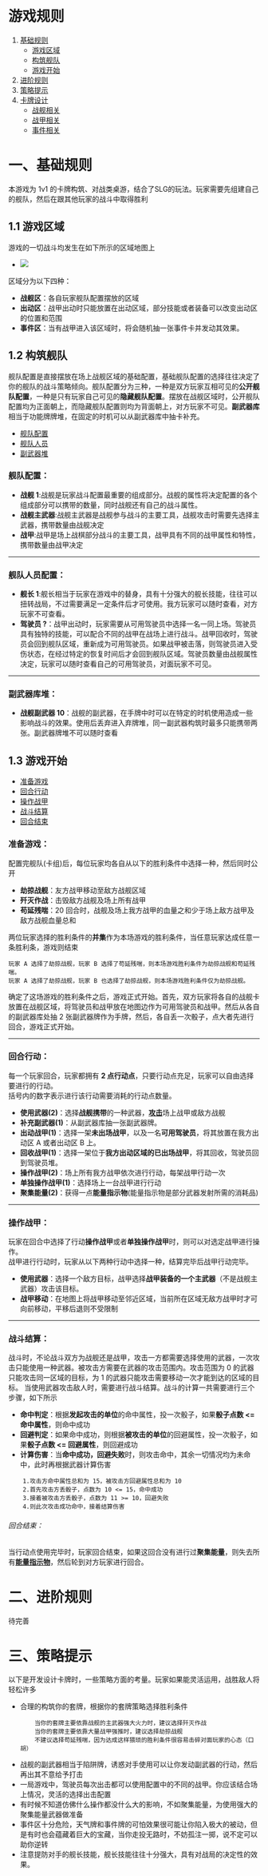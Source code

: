 # 游戏规则
1. [基础规则](#)  
	- [游戏区域](#11-游戏区域)  
	- [构筑舰队](#12-构筑舰队)  
	- [游戏开始](#13-游戏开始) 
2. [进阶规则](#进阶规则)
3. [策略提示](#策略提示)
4. [卡牌设计](#)
	- [战舰相关](https://github.com/zaxAngus/prototype/blob/master/%E5%AE%8C%E5%96%84%E6%96%87%E6%A1%A3/%E6%88%98%E7%94%B2%E7%9B%B8%E5%85%B3%E5%8D%A1%E7%89%8C%E8%AE%BE%E8%AE%A1.md#42-%E6%88%98%E7%94%B2%E7%9B%B8%E5%85%B3)
	- [战甲相关](https://github.com/shixiaoming0824/prototype/blob/640031955d95d9bf5661cc074cba65796bde59d2/%E5%AE%8C%E5%96%84%E6%96%87%E6%A1%A3/%E6%88%98%E7%94%B2%E7%9B%B8%E5%85%B3%E5%8D%A1%E7%89%8C%E8%AE%BE%E8%AE%A1.md#42-战甲相关)
	- [事件相关](https://github.com/zaxAngus/prototype/blob/master/%E5%AE%8C%E5%96%84%E6%96%87%E6%A1%A3/%E4%BA%8B%E4%BB%B6%E5%8C%BA%E5%8D%A1%E7%89%8C%E8%AE%BE%E8%AE%A1.md#43-%E5%A4%A9%E6%B0%94%E4%BA%8B%E4%BB%B6)

# 一、基础规则
本游戏为 1v1 的卡牌构筑、对战类桌游，结合了SLG的玩法。玩家需要先组建自己的舰队，然后在跟其他玩家的战斗中取得胜利

## 1.1 游戏区域
游戏的一切战斗均发生在如下所示的区域地图上  
      
* ![](https://github.com/zaxAngus/prototype/raw/master/images/battle_ground_1.0.png )  
   
区域分为以下四种：  
- **战舰区**：各自玩家舰队配置摆放的区域
- **出动区**：战甲出动时只能放置在出动区域，部分技能或者装备可以改变出动区的位置和范围
- **事件区**：当有战甲进入该区域时，将会随机抽一张事件卡并发动其效果。

## 1.2 构筑舰队 
舰队配置是直接摆放在场上战舰区域的基础配置，基础舰队配置的选择往往决定了你的舰队的战斗策略倾向。舰队配置分为三种，一种是双方玩家互相可见的**公开舰队配置**，一种是只有玩家自己可见的**隐藏舰队配置**。摆放在战舰区域时，公开舰队配置均为正面朝上，而隐藏舰队配置则均为背面朝上，对方玩家不可见。**副武器库**相当于功能牌牌堆，在固定的时机可以从副武器库中抽卡补充。 
- [舰队配置](#舰队配置)
- [舰队人员](#舰队人员配置)
- [副武器堆](#副武器库堆)

### 舰队配置：  
- **战舰 1**:战舰是玩家战斗配置最重要的组成部分。战舰的属性将决定配置的各个组成部分可以携带的数量，同时战舰还有自己的战斗属性。
- **战舰主武器**:战舰主武器是战舰参与战斗的主要工具，战舰攻击时需要先选择主武器，携带数量由战舰决定
- **战甲**:战甲是场上战棋部分战斗的主要工具，战甲具有不同的战甲属性和特性，携带数量由战甲决定
****
### 舰队人员配置：  
- **舰长 1**:舰长相当于玩家在游戏中的替身，具有十分强大的舰长技能，往往可以扭转战局，不过需要满足一定条件后才可使用。我方玩家可以随时查看，对方玩家不可查看。
- **驾驶员 ?**：战甲出动时，玩家需要从可用驾驶员中选择一名一同上场。驾驶员具有独特的技能，可以配合不同的战甲在战场上进行战斗。战甲回收时，驾驶员会回到舰队区域，重新成为可用驾驶员。如果战甲被击落，则驾驶员进入受伤状态，在经过特定的恢复时间后才会回到舰队区域。驾驶员数量由战舰属性决定，玩家可以随时查看自己的可用驾驶员，对面玩家不可见。
****
### 副武器库堆：  
- **战舰副武器 10**：战舰的副武器，在手牌中时可以在特定的时机使用造成一些影响战斗的效果。使用后丢弃进入弃牌堆，同一副武器构筑时最多只能携带两张。副武器牌堆不可以随时查看

## 1.3 游戏开始
- [准备游戏](#准备游戏) 
- [回合行动](#回合行动)
- [操作战甲](#操作战甲) 
- [战斗结算](#战斗结算)
- [回合结束](#回合结束)
### 准备游戏：
配置完舰队(卡组)后，每位玩家均各自从以下的胜利条件中选择一种，然后同时公开  
- **劫掠战舰**：友方战甲移动至敌方战舰区域
- **歼灭作战**：击毁敌方战舰及场上所有战甲
- **苟延残喘**：20 回合时，战舰及场上我方战甲的血量之和少于场上敌方战甲及敌方战舰血量总和 

两位玩家选择的胜利条件的**并集**作为本场游戏的胜利条件，当任意玩家达成任意一条胜利条，游戏则结束  

	玩家 A 选择了劫掠战舰，玩家 B 选择了苟延残喘，则本场游戏胜利条件为劫掠战舰和苟延残喘。 
	玩家 A 选择了劫掠战舰，玩家 B 也选择了劫掠战舰，则本场游戏胜利条件仅为劫掠战舰。
	
确定了这场游戏的胜利条件之后，游戏正式开始。首先，双方玩家将各自的战舰卡放置在战舰区域，将驾驶员和战甲放在地图边作为可用驾驶员和战甲。然后从各自的副武器库处抽 2 张副武器牌作为手牌，然后，各自丢一次骰子，点大者先进行回合，游戏正式开始。  
****  
### 回合行动： 
每一个玩家回合，玩家都拥有 **2 点行动点**，只要行动点充足，玩家可以自由选择要进行的行动。  
括号内的数字表示进行该行动需要消耗的行动点数量。  
- **使用武器(2)**：选择**战舰携带**的一种武器，[**攻击**](#武器攻击)场上战甲或敌方战舰
- **补充副武器(1)**：从副武器库抽一张副武器牌。
- **出动战甲(1)**：选择一架**未出场战甲**，以及一名**可用驾驶员**，将其放置在我方出动区 A 或者出动区 B 上。
- **回收战甲(1)**：选择一架位于**我方出动区域的已出场战甲**，将其回收，驾驶员回到驾驶员堆。
- **操作战甲(2)**：场上所有我方战甲依次进行行动，每架战甲行动一次
- **单独操作战甲(1)**：选择场上一台战甲进行行动
- **聚集能量(2)**：获得一点**能量指示物**(能量指示物是部分武器发射所需的消耗品)  
****
### 操作战甲：  
玩家在回合中选择了行动**操作战甲**或者**单独操作战甲**时，则可以对选定战甲进行操作。  
战甲进行行动时，玩家从以下两种行动中选择一种，结算完毕后战甲行动完毕。
- **使用武器**：选择一个敌方目标，战甲选择**战甲装备的一个主武器**（不是战舰主武器）攻击该目标。 
- **战甲移动**：在地图上将战甲移动至邻近区域，当前所在区域无敌方战甲时才可向前移动，平移后退则不受限制  
****
### 战斗结算： 
战斗时，不论战斗双方为战舰还是战甲，攻击一方都需要选择使用的武器，一次攻击只能使用一种武器。被攻击方需要在武器的攻击范围内。攻击范围为 0 的武器只能攻击同一区域的目标，为 1 的武器只能攻击需要移动一次才能到达的区域的目标。
当使用武器攻击敌人时，需要进行战斗结算。战斗的计算一共需要进行三个步骤，如下所示  
- **命中判定**：根据**发起攻击的单位**的命中属性，投一次骰子，如果**骰子点数 <= 命中属性**，则命中成功 
- **回避判定**：如果命中成功，则根据**被攻击的单位**的回避属性，投一次骰子，如果**骰子点数 <= 回避属性**，则回避成功  
- **计算伤害**：当**命中成功，回避失败**时，则攻击命中，其余一切情况均为未命中，此时再根据武器计算伤害
```
	1.攻击方命中属性总和为 15，被攻击方回避属性总和为 10  
	2.首先攻击方丢骰子，点数为 10 <= 15，命中成功
	3.接着被攻击方丢骰子，点数为 11 >= 10，回避失败  
	4.则此次攻击成功命中，接着结算伤害  
```
###### 回合结束：
当行动点使用完毕时，玩家回合结束，如果这回合没有进行过**聚集能量**，则失去所有[**能量指示物**]()，然后轮到对方玩家进行回合。

# 二、进阶规则

待完善

# 三、策略提示
以下是开发设计卡牌时，一些策略方面的考量。玩家如果能灵活运用，战胜敌人将轻松许多
- 合理的构筑你的套牌，根据你的套牌策略选择胜利条件
	```
		当你的套牌主要依靠战舰的主武器强大火力时，建议选择歼灭作战
		当你的套牌主要依靠大量战甲强推时，建议选择劫掠战舰	
		不建议选择苟延残喘，因为达成这样猥琐的胜利条件很容易击碎对面玩家的心态（口胡）
	```
- 战舰的副武器相当于陷阱牌，诱惑对手使用可以让你发动副武器的行动，然后再出其不意给予打击
- 一局游戏中，驾驶员每次出击都可以使用配置中的不同的战甲。你应该结合场上情况，灵活的选择出击配置
- 有时候不知道仿佛什么操作都没什么大的影响，不如聚集能量，为使用强大的聚集能量武器做准备
- 事件区十分危险，天气牌和事件牌的可怕效果很可能让你陷入极大的被动，但是有时也会蕴藏着巨大的宝藏，当你走投无路时，不妨孤注一掷，说不定可以助你逆转
- 注意提防对手的舰长技能，舰长技能往往十分强大，具有对战局的决定性的效果。


